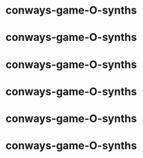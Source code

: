 # conways-game-O-synths
# conways-game-O-synths
# conways-game-O-synths
# conways-game-O-synths
# conways-game-O-synths
# conways-game-O-synths
